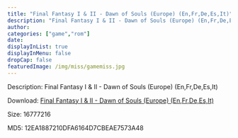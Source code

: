 ```yaml
---
title: "Final Fantasy I & II - Dawn of Souls (Europe) (En,Fr,De,Es,It)"
description: "Final Fantasy I & II - Dawn of Souls (Europe) (En,Fr,De,Es,It)"
author: 
categories: ["game","rom"]
date: 
displayInList: true
displayInMenu: false
dropCap: false
featuredImage: /img/miss/gamemiss.jpg
---
```


Description: Final Fantasy I & II - Dawn of Souls (Europe) (En,Fr,De,Es,It)

Download: <a style="text-decoration:underline;" href="https://mega.nz/#!WTBGyYhR!bD-GuEgyX2tWpInzyYSGsfE2yClbVfGF6WpX_GCbOTM" target = "_blank" rel = "nofollow" > Final Fantasy I & II - Dawn of Souls (Europe) (En,Fr,De,Es,It)</a>

Size: 16777216

MD5: 12EA1887210DFA6164D7CBEAE7573A48

